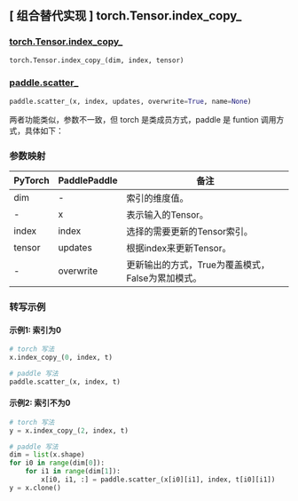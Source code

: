 ## [ 组合替代实现 ] torch.Tensor.index_copy_

### [torch.Tensor.index_copy_](https://pytorch.org/docs/stable/generated/torch.Tensor.index_copy_.html?highlight=index_copy_#torch.Tensor.index_copy_)

```python
torch.Tensor.index_copy_(dim, index, tensor)
```

### [paddle.scatter_](https://www.paddlepaddle.org.cn/documentation/docs/zh/api/paddle/scatter__cn.html)

```python
paddle.scatter_(x, index, updates, overwrite=True, name=None)
```

两者功能类似，参数不一致，但 torch 是类成员方式，paddle 是 funtion 调用方式，具体如下： 
### 参数映射
| PyTorch | PaddlePaddle | 备注                        |
|---------|--------------|---------------------------|
| dim     | -            | 索引的维度值。 |
| -     | x            | 表示输入的Tensor。 |
| index   | index          | 选择的需要更新的Tensor索引。 |
| tensor  | updates          | 根据index来更新Tensor。 |
| -       | overwrite          | 更新输出的方式，True为覆盖模式，False为累加模式。 |


### 转写示例
#### 示例1: 索引为0
```python
# torch 写法
x.index_copy_(0, index, t)

# paddle 写法
paddle.scatter_(x, index, t)
```
#### 示例2: 索引不为0
```python
# torch 写法
y = x.index_copy_(2, index, t)

# paddle 写法
dim = list(x.shape)
for i0 in range(dim[0]):
    for i1 in range(dim[1]):
        x[i0, i1, :] = paddle.scatter_(x[i0][i1], index, t[i0][i1])
y = x.clone()
```
